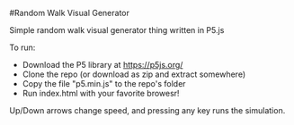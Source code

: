 #Random Walk Visual Generator

Simple random walk visual generator thing written in P5.js

To run:

- Download the P5 library at https://p5js.org/
- Clone the repo (or download as zip and extract somewhere)
- Copy the file "p5.min.js" to the repo's folder
- Run index.html with your favorite browesr!

Up/Down arrows change speed, and pressing any key runs the simulation.

